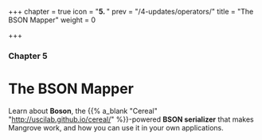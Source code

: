 +++
chapter = true
icon = "<b>5. </b>"
prev = "/4-updates/operators/"
title = "The BSON Mapper"
weight = 0

+++

### Chapter 5

# The BSON Mapper

Learn about **Boson**, the {{% a_blank "Cereal" "http://uscilab.github.io/cereal/" %}}-powered **BSON serializer** that makes Mangrove work, and how you can use it in your own applications.
